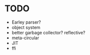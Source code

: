 TODO
====

* Earley parser?
* object system
* better garbage collector? reflective?
* meta-circular
* JIT
* ffi
